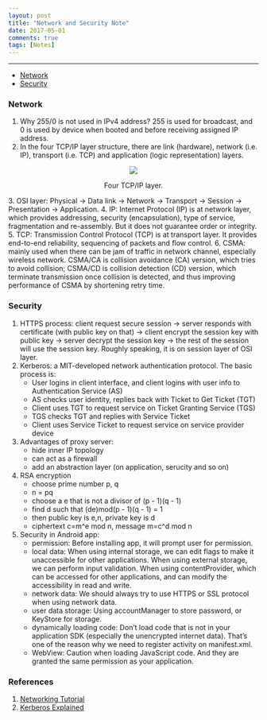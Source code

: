 ```yaml
---
layout: post
title: "Network and Security Note"
date: 2017-05-01
comments: true
tags: [Notes]
---
```


<div class="post-teaser">  </div>
<!-- more -->

<hr/>

* [Network](#ne)
* [Security](#se)

<div id="ne">
</div>

### Network

1. Why 255/0 is not used in IPv4 address? 255 is used for broadcast, and 0 is used by device when booted and before receiving assigned IP address.
2. In the four TCP/IP layer structure, there are link (hardware), network (i.e. IP), transport (i.e. TCP) and application (logic representation) layers.
<div style="text-align: center">
<img src ="{{site.url}}/images/2017-05/protocols.gif" />
<p class='imageNotation'>Four TCP/IP layer.</p>
</div>
3. OSI layer: Physical -> Data link -> Network -> Transport -> Session -> Presentation -> Application.
4. IP: Internet Protocol (IP) is at network layer, which provides addressing, security (encapsulation), type of service, fragmentation and re-assembly. But it does not guarantee order or integrity.
5. TCP: Transmission Control Protocol (TCP) is at transport layer. It provides end-to-end reliability, sequencing of packets and flow control.
6. CSMA: mainly used when there can be jam of traffic in network channel, especially wireless network. CSMA/CA is collision avoidance (CA) version, which tries to avoid collision; CSMA/CD is collision detection (CD) version, which terminate transmission once collision is detected, and thus improving performance of CSMA by shortening retry time.

<div id="se">
</div>

### Security

1. HTTPS process: client request secure session -> server responds with certificate (with public key on that) -> client encrypt the session key with public key -> server decrypt the session key -> the rest of the session will use the session key. Roughly speaking, it is on session layer of OSI layer.
2. Kerberos: a MIT-developed network authentication protocol. The basic process is:
	- User logins in client interface, and client logins with user info to Authentication Service (AS)
	- AS checks user identity, replies back with Ticket to Get Ticket (TGT)
	- Client uses TGT to request service on Ticket Granting Service (TGS)
	- TGS checks TGT and replies with Service Ticket
	- Client uses Service Ticket to request service on service provider device
3. Advantages of proxy server: 
	- hide inner IP topology
	- can act as a firewall
	- add an abstraction layer (on application, serucity and so on)
4. RSA encryption
	- choose prime number p, q
	- n = pq
	- choose a e that is not a divisor of (p - 1)(q - 1)
	- find d such that (de)mod(p - 1)(q - 1) = 1
	- then public key is e,n, private key is d
	- ciphertext c=m^e mod n, message m=c^d mod n
5. Security in Android app:
	- permission: Before installing app, it will prompt user for permission.
	- local data: When using internal storage, we can edit flags to make it unaccessible for other applications. When using external storage, we can perform input validation. When using contentProvider, which can be accessed for other applications, and can modify the accessibility in read and write.
	- network data: We should always try to use HTTPS or SSL protocol when using network data. 
	- user data storage: Using accountManager to store password, or KeyStore for storage.
	- dynamically loading code: Don’t load code that is not in your application SDK (especially the unencrypted internet data). That’s one of the reason why we need to register activity on manifest.xml.
	- WebView: Caution when loading JavaScript code. And they are granted the same permission as your application.

### References
1. [Networking Tutorial](http://www.comptechdoc.org/independent/networking/guide/index.html)
2. [Kerberos Explained](https://msdn.microsoft.com/en-us/library/bb742516.aspx)
